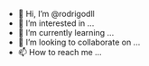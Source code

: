- 👋 Hi, I’m @rodrigodll
- 👀 I’m interested in ...
- 🌱 I’m currently learning ...
- 💞️ I’m looking to collaborate on ...
- 📫 How to reach me ...

<!---
rodrigodll/rodrigodll is a ✨ special ✨ repository because its `README.md` (this file) appears on your GitHub profile.
You can click the Preview link to take a look at your changes.
--->
